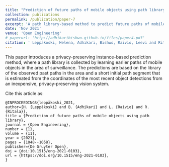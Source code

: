 ```yaml
---
title: "Prediction of future paths of mobile objects using path library"
collection: publications
permalink: /publication/paper-7
excerpt: 'A path library-based method to predict future paths of mobile objects.'
date: 'Nov 2021'
venue: 'Open Engineering'
# paperurl: 'http://adhikaribishwo.github.io/files/paper4.pdf'
citation: ' Leppäkoski, Helena, Adhikari, Bishwo, Raivio, Leevi and Ritala, Risto. "Prediction of future paths of mobile objects using path library" Open Engineering, vol. 11, no. 1, 2021, pp. 1048-1058. https://doi.org/10.1515/eng-2021-0103'
---
```

This paper introduces a privacy-preserving instance-based prediction method, where a path library is collected by learning earlier paths of mobile objects in the area of surveillance. The predictions are based on the library of the observed past paths in the area and a short initial path segment that is estimated from the coordinates of the most recent object detections from an inexpensive, privacy-preserving vision system.

<!-- More information coming soon ... -->

<!-- [Download arXiv version of paper here](https://arxiv.org/abs/2105.04678) -->

Cite this article as:

```
@INPROCEEDINGS{leppäkoski_2021,
author={H. {Leppäkoski} and B. {Adhikari} and L. {Raivio} and R. {Ritala}},
title = {Prediction of future paths of mobile objects using path library},
journal = {Open Engineering},
number = {1},
volume = {11},
year = {2021},
pages = {1048--1058},
publisher={De Gruyter Open},
doi = {doi:10.1515/eng-2021-0103},
url = {https://doi.org/10.1515/eng-2021-0103},
}
```


